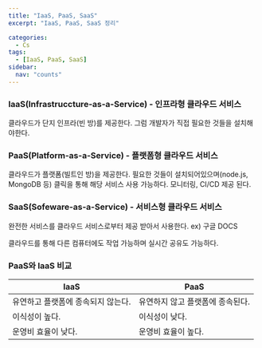 ```yaml
---
title: "IaaS, PaaS, SaaS"
excerpt: "IaaS, PaaS, SaaS 정리"

categories:
  - Cs
tags:
  - [IaaS, PaaS, SaaS]
sidebar:
  nav: "counts"
---
```


### IaaS(Infrastruccture-as-a-Service) - 인프라형 클라우드 서비스

클라우드가 단지 인프라(빈 방)를 제공한다. 그럼 개발자가 직접 필요한 것들을 설치해야한다.

### PaaS(Platform-as-a-Service) - 플랫폼형 클라우드 서비스

클라우드가 플랫폼(빌트인 방)을 제공한다. 필요한 것들이 설치되어있으며(node.js, MongoDB 등) 클릭을 통해 해당 서비스 사용 가능하다. 모니터링, CI/CD 제공 된다.

### SaaS(Sofeware-as-a-Service) - 서비스형 클라우드 서비스

완전한 서비스를 클라우드 서비스로부터 제공 받아서 사용한다. ex) 구글 DOCS

클라우드를 통해 다른 컴퓨터에도 작업 가능하며 실시간 공유도 가능하다.

### PaaS와 IaaS 비교

| IaaS                               | PaaS                             |
| ---------------------------------- | -------------------------------- |
| 유연하고 플랫폼에 종속되지 않는다. | 유연하지 않고 플랫폼에 종속된다. |
| 이식성이 높다.                     | 이식성이 낮다.                   |
| 운영비 효율이 낮다.                | 운영비 효율이 높다.              |
